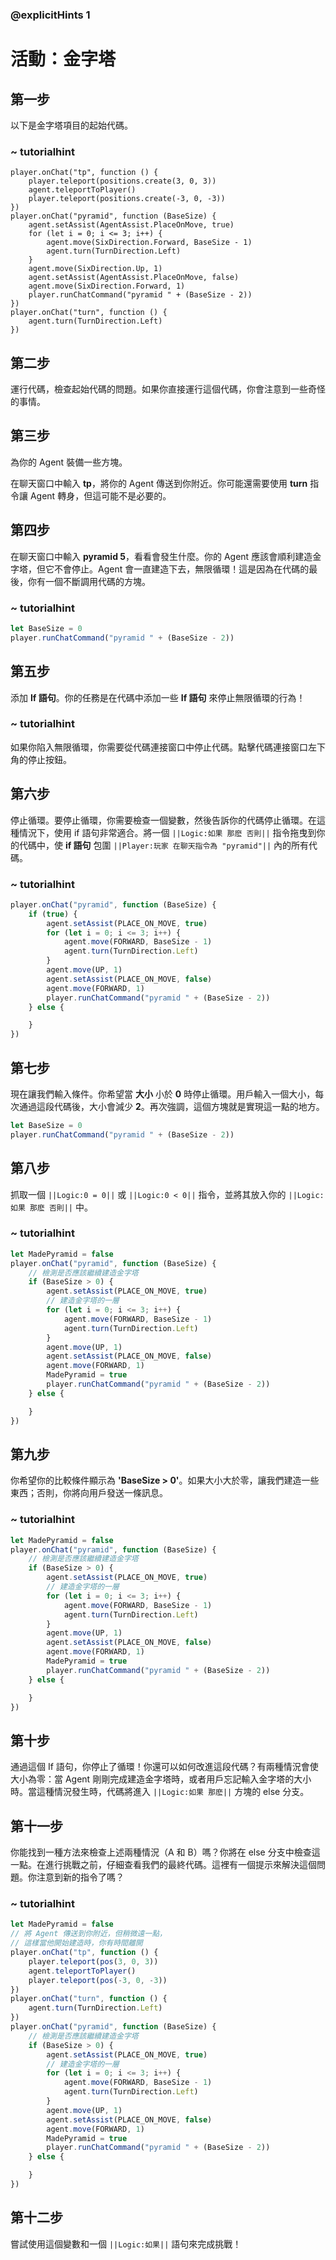 ### @explicitHints 1

# 活動：金字塔

## 第一步  
以下是金字塔項目的起始代碼。

### ~ tutorialhint
```template
player.onChat("tp", function () {
    player.teleport(positions.create(3, 0, 3))
    agent.teleportToPlayer()
    player.teleport(positions.create(-3, 0, -3))
})
player.onChat("pyramid", function (BaseSize) {
    agent.setAssist(AgentAssist.PlaceOnMove, true)
    for (let i = 0; i <= 3; i++) {
        agent.move(SixDirection.Forward, BaseSize - 1)
        agent.turn(TurnDirection.Left)
    }
    agent.move(SixDirection.Up, 1)
    agent.setAssist(AgentAssist.PlaceOnMove, false)
    agent.move(SixDirection.Forward, 1)
    player.runChatCommand("pyramid " + (BaseSize - 2))
})
player.onChat("turn", function () {
    agent.turn(TurnDirection.Left)
})
```

## 第二步  
運行代碼，檢查起始代碼的問題。如果你直接運行這個代碼，你會注意到一些奇怪的事情。

## 第三步  
為你的 Agent 裝備一些方塊。

在聊天窗口中輸入 **tp**，將你的 Agent 傳送到你附近。你可能還需要使用 **turn** 指令讓 Agent 轉身，但這可能不是必要的。

## 第四步  
在聊天窗口中輸入 **pyramid 5**，看看會發生什麼。你的 Agent 應該會順利建造金字塔，但它不會停止。Agent 會一直建造下去，無限循環！這是因為在代碼的最後，你有一個不斷調用代碼的方塊。

### ~ tutorialhint
```javascript
let BaseSize = 0
player.runChatCommand("pyramid " + (BaseSize - 2))
```

## 第五步  
添加 **If 語句**。你的任務是在代碼中添加一些 **If 語句** 來停止無限循環的行為！

### ~ tutorialhint
如果你陷入無限循環，你需要從代碼連接窗口中停止代碼。點擊代碼連接窗口左下角的停止按鈕。

## 第六步  
停止循環。要停止循環，你需要檢查一個變數，然後告訴你的代碼停止循環。在這種情況下，使用 if 語句非常適合。將一個 ``||Logic:如果 那麽 否則||`` 指令拖曳到你的代碼中，使 **if 語句** 包圍 ``||Player:玩家 在聊天指令為 "pyramid"||`` 內的所有代碼。

### ~ tutorialhint
```javascript
player.onChat("pyramid", function (BaseSize) {
    if (true) {
        agent.setAssist(PLACE_ON_MOVE, true)
        for (let i = 0; i <= 3; i++) {
            agent.move(FORWARD, BaseSize - 1)
            agent.turn(TurnDirection.Left)
        }
        agent.move(UP, 1)
        agent.setAssist(PLACE_ON_MOVE, false)
        agent.move(FORWARD, 1)
        player.runChatCommand("pyramid " + (BaseSize - 2))
    } else {

    }
})
```

## 第七步  
現在讓我們輸入條件。你希望當 **大小** 小於 **0** 時停止循環。用戶輸入一個大小，每次通過這段代碼後，大小會減少 **2**。再次強調，這個方塊就是實現這一點的地方。

```javascript
let BaseSize = 0
player.runChatCommand("pyramid " + (BaseSize - 2))
```

## 第八步  
抓取一個 ``||Logic:0 = 0||`` 或 ``||Logic:0 < 0||`` 指令，並將其放入你的 ``||Logic:如果 那麽 否則||`` 中。

### ~ tutorialhint
```javascript
let MadePyramid = false
player.onChat("pyramid", function (BaseSize) {
    // 檢測是否應該繼續建造金字塔
    if (BaseSize > 0) {
        agent.setAssist(PLACE_ON_MOVE, true)
        // 建造金字塔的一層
        for (let i = 0; i <= 3; i++) {
            agent.move(FORWARD, BaseSize - 1)
            agent.turn(TurnDirection.Left)
        }
        agent.move(UP, 1)
        agent.setAssist(PLACE_ON_MOVE, false)
        agent.move(FORWARD, 1)
        MadePyramid = true
        player.runChatCommand("pyramid " + (BaseSize - 2))
    } else {

    }
})
```

## 第九步  
你希望你的比較條件顯示為 **'BaseSize > 0'**。如果大小大於零，讓我們建造一些東西；否則，你將向用戶發送一條訊息。

### ~ tutorialhint
```javascript
let MadePyramid = false
player.onChat("pyramid", function (BaseSize) {
    // 檢測是否應該繼續建造金字塔
    if (BaseSize > 0) {
        agent.setAssist(PLACE_ON_MOVE, true)
        // 建造金字塔的一層
        for (let i = 0; i <= 3; i++) {
            agent.move(FORWARD, BaseSize - 1)
            agent.turn(TurnDirection.Left)
        }
        agent.move(UP, 1)
        agent.setAssist(PLACE_ON_MOVE, false)
        agent.move(FORWARD, 1)
        MadePyramid = true
        player.runChatCommand("pyramid " + (BaseSize - 2))
    } else {

    }
})
```

## 第十步  
通過這個 If 語句，你停止了循環！你還可以如何改進這段代碼？有兩種情況會使大小為零：當 Agent 剛剛完成建造金字塔時，或者用戶忘記輸入金字塔的大小時。當這種情況發生時，代碼將進入 ``||Logic:如果 那麽||`` 方塊的 else 分支。

## 第十一步  
你能找到一種方法來檢查上述兩種情況（A 和 B）嗎？你將在 else 分支中檢查這一點。在進行挑戰之前，仔細查看我們的最終代碼。這裡有一個提示來解決這個問題。你注意到新的指令了嗎？

### ~ tutorialhint
```javascript
let MadePyramid = false
// 將 Agent 傳送到你附近，但稍微遠一點，
// 這樣當他開始建造時，你有時間離開
player.onChat("tp", function () {
    player.teleport(pos(3, 0, 3))
    agent.teleportToPlayer()
    player.teleport(pos(-3, 0, -3))
})
player.onChat("turn", function () {
    agent.turn(TurnDirection.Left)
})
player.onChat("pyramid", function (BaseSize) {
    // 檢測是否應該繼續建造金字塔
    if (BaseSize > 0) {
        agent.setAssist(PLACE_ON_MOVE, true)
        // 建造金字塔的一層
        for (let i = 0; i <= 3; i++) {
            agent.move(FORWARD, BaseSize - 1)
            agent.turn(TurnDirection.Left)
        }
        agent.move(UP, 1)
        agent.setAssist(PLACE_ON_MOVE, false)
        agent.move(FORWARD, 1)
        MadePyramid = true
        player.runChatCommand("pyramid " + (BaseSize - 2))
    } else {

    }
})
```

## 第十二步  
嘗試使用這個變數和一個 ``||Logic:如果||`` 語句來完成挑戰！
